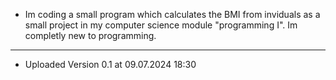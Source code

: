 - Im coding a small program which calculates the BMI from inviduals as a small project in my computer science module "programming I". Im completly new to programming.

----------------------------------------------

- Uploaded Version 0.1 at 09.07.2024 18:30 
